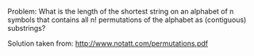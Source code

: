 Problem: What is the length of the shortest string on an alphabet of n
symbols that contains all n! permutations of the alphabet as (contiguous)
substrings?

Solution taken from: http://www.notatt.com/permutations.pdf

